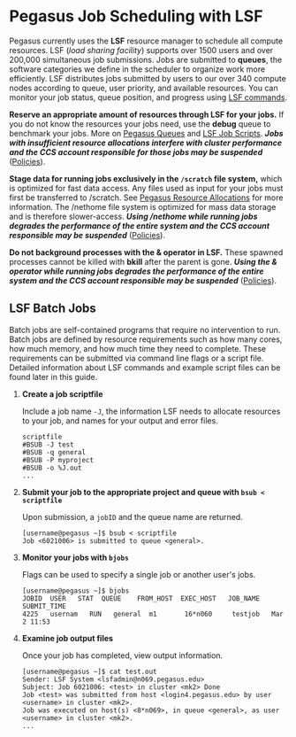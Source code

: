 # Pegasus Job Scheduling with LSF

Pegasus currently uses the **LSF** resource manager to schedule all
compute resources. LSF (*load sharing facility*) supports over 1500
users and over 200,000 simultaneous job submissions. Jobs are submitted
to **queues**, the software categories we define in the scheduler to
organize work more efficiently. LSF distributes jobs submitted by users
to our over 340 compute nodes according to queue, user priority, and
available resources. You can monitor your job status, queue position,
and progress using [LSF commands](p_jobs_3-commands.md).

**Reserve an appropriate amount of resources through LSF for your
jobs.** If you do not know the resources your jobs need, use the
**debug** queue to benchmark your jobs. More on [Pegasus
Queues](p_jobs_2-queues.md) and [LSF Job Scripts](p_jobs_4-scripts.md).
***Jobs with insufficient resource allocations interfere with cluster
performance and the CCS account responsible for those jobs may be
suspended*** ([Policies](https://ccs.miami.edu/ac/policies)).

**Stage data for running jobs exclusively in the `/scratch` file
system,** which is optimized for fast data access. Any files used as
input for your jobs must first be transferred to /scratch. See [Pegasus
Resource Allocations](../env/p_env_4-projects.md) for more information.
The /nethome file system is optimized for mass data storage and is
therefore slower-access. ***Using /nethome while running jobs degrades
the performance of the entire system and the CCS account responsible may
be suspended*** ([Policies](https://ccs.miami.edu/ac/policies)).

**Do not background processes with the & operator in LSF.** These
spawned processes cannot be killed with **bkill** after the parent is
gone. ***Using the & operator while running jobs degrades the
performance of the entire system and the CCS account responsible may be
suspended*** ([Policies](https://ccs.miami.edu/ac/policies)).

## LSF Batch Jobs

Batch jobs are self-contained programs that require no intervention to
run. Batch jobs are defined by resource requirements such as how many
cores, how much memory, and how much time they need to complete. These
requirements can be submitted via command line flags or a script file.
Detailed information about LSF commands and example script files can be
found later in this guide.

  

1.  **Create a job scriptfile**
    
    Include a job name `-J`, the information LSF needs to allocate
    resources to your job, and names for your output and error files.
    
        scriptfile
        #BSUB -J test
        #BSUB -q general
        #BSUB -P myproject
        #BSUB -o %J.out
        ...
    
      

2.  **Submit your job to the appropriate project and queue with `bsub <
    scriptfile`**
    
    Upon submission, a `jobID` and the queue name are returned.
    
        [username@pegasus ~]$ bsub < scriptfile 
        Job <6021006> is submitted to queue <general>.
    
      

3.  **Monitor your jobs with `bjobs`**
    
    Flags can be used to specify a single job or another user's jobs.
    
        [username@pegasus ~]$ bjobs
        JOBID  USER   STAT  QUEUE    FROM_HOST  EXEC_HOST   JOB_NAME  SUBMIT_TIME
        4225   usernam   RUN   general  m1       16*n060     testjob   Mar  2 11:53
    
      

4.  **Examine job output files**
    
    Once your job has completed, view output information.
    
        [username@pegasus ~]$ cat test.out
        Sender: LSF System <lsfadmin@n069.pegasus.edu>
        Subject: Job 6021006: <test> in cluster <mk2> Done
        Job <test> was submitted from host <login4.pegasus.edu> by user <username> in cluster <mk2>.
        Job was executed on host(s) <8*n069>, in queue <general>, as user <username> in cluster <mk2>.
        ...
